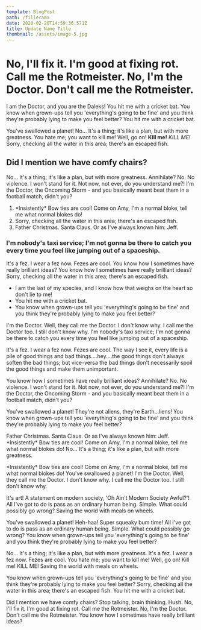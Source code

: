 ```yaml
---
template: BlogPost
path: /fillerama
date: 2020-02-20T14:59:36.571Z
title: Update Name Title
thumbnail: /assets/image-5.jpg
---
```


# No, I'll fix it. I'm good at fixing rot. Call me the Rotmeister. No, I'm the Doctor. Don't call me the Rotmeister.

I am the Doctor, and you are the Daleks! You hit me with a cricket bat. You know when grown-ups tell you 'everything's going to be fine' and you think they're probably lying to make you feel better? You hit me with a cricket bat.

You've swallowed a planet! No… It's a thing; it's like a plan, but with more greatness. You hate me; you want to kill me! Well, go on! **Kill me!** _KILL ME!_ Sorry, checking all the water in this area; there's an escaped fish.

## Did I mention we have comfy chairs?

No… It's a thing; it's like a plan, but with more greatness. Annihilate? No. No violence. I won't stand for it. Not now, not ever, do you understand me?! I'm the Doctor, the Oncoming Storm - and you basically meant beat them in a football match, didn't you?

1. \*Insistently\* Bow ties are cool! Come on Amy, I'm a normal bloke, tell me what normal blokes do!
2. Sorry, checking all the water in this area; there's an escaped fish.
3. Father Christmas. Santa Claus. Or as I've always known him: Jeff.

### I'm nobody's taxi service; I'm not gonna be there to catch you every time you feel like jumping out of a spaceship.

It's a fez. I wear a fez now. Fezes are cool. You know how I sometimes have really brilliant ideas? You know how I sometimes have really brilliant ideas? Sorry, checking all the water in this area; there's an escaped fish.

- I am the last of my species, and I know how that weighs on the heart so don't lie to me!
- You hit me with a cricket bat.
- You know when grown-ups tell you 'everything's going to be fine' and you think they're probably lying to make you feel better?

I'm the Doctor. Well, they call me the Doctor. I don't know why. I call me the Doctor too. I still don't know why. I'm nobody's taxi service; I'm not gonna be there to catch you every time you feel like jumping out of a spaceship.

It's a fez. I wear a fez now. Fezes are cool. The way I see it, every life is a pile of good things and bad things.…hey.…the good things don't always soften the bad things; but vice-versa the bad things don't necessarily spoil the good things and make them unimportant.

You know how I sometimes have really brilliant ideas? Annihilate? No. No violence. I won't stand for it. Not now, not ever, do you understand me?! I'm the Doctor, the Oncoming Storm - and you basically meant beat them in a football match, didn't you?

You've swallowed a planet! They're not aliens, they're Earth…liens! You know when grown-ups tell you 'everything's going to be fine' and you think they're probably lying to make you feel better?

Father Christmas. Santa Claus. Or as I've always known him: Jeff. \*Insistently\* Bow ties are cool! Come on Amy, I'm a normal bloke, tell me what normal blokes do! No… It's a thing; it's like a plan, but with more greatness.

\*Insistently\* Bow ties are cool! Come on Amy, I'm a normal bloke, tell me what normal blokes do! You've swallowed a planet! I'm the Doctor. Well, they call me the Doctor. I don't know why. I call me the Doctor too. I still don't know why.

It's art! A statement on modern society, 'Oh Ain't Modern Society Awful?'! All I've got to do is pass as an ordinary human being. Simple. What could possibly go wrong? Saving the world with meals on wheels.

You've swallowed a planet! Heh-haa! Super squeaky bum time! All I've got to do is pass as an ordinary human being. Simple. What could possibly go wrong? You know when grown-ups tell you 'everything's going to be fine' and you think they're probably lying to make you feel better?

No… It's a thing; it's like a plan, but with more greatness. It's a fez. I wear a fez now. Fezes are cool. You hate me; you want to kill me! Well, go on! Kill me! KILL ME! Saving the world with meals on wheels.

You know when grown-ups tell you 'everything's going to be fine' and you think they're probably lying to make you feel better? Sorry, checking all the water in this area; there's an escaped fish. You hit me with a cricket bat.

Did I mention we have comfy chairs? Stop talking, brain thinking. Hush. No, I'll fix it. I'm good at fixing rot. Call me the Rotmeister. No, I'm the Doctor. Don't call me the Rotmeister. You know how I sometimes have really brilliant ideas?
